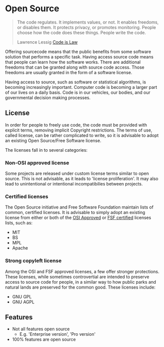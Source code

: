 # Open Source

> The code regulates. It implements values, or not. It enables freedoms, or disables them. It protects privacy, or promotes monitoring. People choose how the code does these things. People write the code.
>
> Lawrence Lessig [Code is Law](http://harvardmagazine.com/2000/01/code-is-law-html)

Offering sourcecode means that the public benefits from some software solution that performs a specific task. Having access source code means that people can learn how the software works. There are additional freedoms that can be granted along with source code access. Those freedoms are usually granted in the form of a software license.

Having access to source, such as software or statistical algorithms, is becoming increasingly important. Computer code is becoming a larger part of our lives on a daily basis. Code is in our vehicles, our bodies, and our governmental decision making processes.

## License

In order for people to freely use code, the code must be provided with explicit terms, removing implicit Copyright restrictions. The terms of use, called license, can be rather complicated to write, so it is advisable to adopt an existing Open Source/Free Software license.

The licenses fall in to several categories:

### Non-OSI approved license

Some projects are released under custom license terms similar to open source. This is not advisable, as it leads to 'license proliferation'. It may also lead to unintentional or intentional incompatibilies between projects.

### Certified licenses

The Open Source initiative and Free Software Foundation maintain lists of common, certified licenses. It is advisable to simply adopt an existing license from either or both of the [OSI Approved](https://opensource.org/licenses) or [FSF certified](https://www.gnu.org/licenses/license-list.html) licenses lists, such as:

* MIT
* BS
* MPL
* Apache

### Strong copyleft license

Among the OSI and FSF approved licenses, a few offer stronger protections. These licenses, while sometimes controvertial are intended to preserve access to source code for people, in a similar way to how public parks and natural lands are preserved for the common good. These licenses include:

* GNU GPL
* GNU AGPL

## Features

* Not all features open source
  * E.g. 'Enterprise version', 'Pro version'
* 100% features are open source



